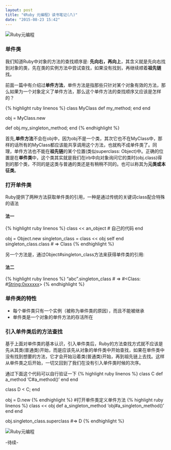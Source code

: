 ```yaml
---
layout: post
title: "《Ruby 元编程》读书笔记(八)"
date: "2015-08-23 15:42"
---
```


![Ruby元编程]({{site.IMG_PATH}}/metaprogramming-1.jpg)

### 单件类

我们知道Ruby中对象的方法的查找顺序是: **先向右，再向上**，其含义就是先向右找到对象的类，先在类的实例方法中尝试查找，如果没有找到，再继续顺着**祖先链**找。

前面一篇中有介绍过**单件方法**，单件方法是指那些只针对某个对象有效的方法，那么如果为一个对象定义了单件方法，那么这个单件方法的查找顺序又应该是怎样的？

{% highlight ruby linenos %}
class MyClass
    def my_method; end
end

obj = MyClass.new

def obj.my_singleton_method; end
{% endhighlight %}

首先,**单件方法**不会在obj中，因为obj不是一个类，其次它也不在MyClass中，那样的话所有的MyClass都应该能共享调用这个方法，也就构不成单件类了。同理，单件方法也不能在**祖先链**的某个位置(类似superclass: Object)中。正确的位置是在**单件类**中，这个类其实就是我们在irb中向对象询问它的类时(obj.class)得到的那个类，不同的是这类与普通的类还是有稍稍不同的。也可以称其为**元类或本征类**。

### 打开单件类

Ruby提供了两种方法获取单件类的引用，一种是通过传统的关键词class配合特殊的语法

#### 法一
{% highlight ruby linenos %}
class << an_object
    # 自己的代码
end

obj = Object.new
singleton_class = class << obj
    self
end
singleton_class.class  # => Class
{% endhighlight %}

另一个方法是，通过Object#singleton_class方法来获得单件类的引用:

#### 法二
{% highlight ruby linenos %}
“abc”.singleton_class   # => #<Class: #<String:0xxxxxx>>
{% endhighlight %}

### 单件类的特性

+ 每个单件类只有一个实例（被称为单件类的原因），而且不能被继承
+ 单件类是一个对象的单件方法的存活所在

### 引入单件类后的方法查找

基于上面对单件类的基本认识，引入单件类后，Ruby的方法查找方式就不应该是先从其类(普通类)开始，而是应该先从对象的单件类中开始查找，如果在单件类中没有找到想要的方法，它才会开始沿着类(普通类)开始，再到祖先链上去找。这样从单件类之后开始，一切又回到了我们在没有引入单件类时候的次序。

通过下面这个代码可以自行验证一下
{% highlight ruby linenos %}
class C
    def a_method
        ‘C#a_method()’
    end
end

class D < C; end

obj = D.new
{% endhighlight %}
#打开单件类定义单件方法
{% highlight ruby linenos %}
class << obj
    def a_singleton_method
        ‘obj#a_singleton_method()’
    end
end

obj.singleton_class.superclass  #=> D
{% endhighlight %}

![Ruby元编程]({{site.IMG_PATH}}/metapragramming-8.jpg)

-待续-
